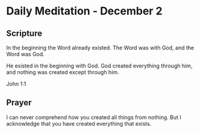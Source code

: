 # Daily Meditation - December 2

## Scripture

In the beginning the Word already existed. The Word was with God, and the Word was God.

He existed in the beginning with God. God created everything through him, and nothing was created
except through him.

John 1:1


## Prayer

I can never comprehend how you created all things from nothing.  But I acknowledge that you have
created everything that exists.

